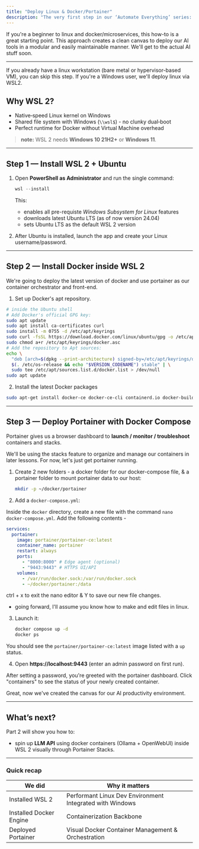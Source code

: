 ```yaml
---
title: "Deploy Linux & Docker/Portainer"
description: "The very first step in our ‘Automate Everything’ series: stand‑up WSL 2 on Windows and deploy Portainer with Docker Compose to lay the foundation for every workflow that comes next."
---
```


If you're a beginner to linux and docker/microservices, this how-to is a great starting point. This approach creates a clean canvas to deploy our AI tools in a modular and easily maintainable manner. We'll get to the actual AI stuff soon.

---

If you already have a linux workstation (bare metal or hypervisor-based VM), you can skip this step. If you're a Windows user, we'll deploy linux via WSL2.

## Why WSL 2?

- Native‑speed Linux kernel on Windows
- Shared file system with Windows (`\\wsl$`) - no clunky dual‑boot
- Perfect runtime for Docker without Virtual Machine overhead

> **note:** WSL 2 needs **Windows 10 21H2+** or **Windows 11**.

---

## Step 1 — Install WSL 2 + Ubuntu

1. Open **PowerShell as Administrator** and run the single command:

   ```powershell
   wsl --install
   ```

   This:

   - enables all pre-requiste _Windows Subsystem for Linux_ features
   - downloads latest Ubuntu LTS (as of now version 24.04)
   - sets Ubuntu LTS as the default WSL 2 version

2. After Ubuntu is installed, launch the app and create your Linux username/password.

---

## Step 2 — Install Docker inside WSL 2

We're going to deploy the latest version of docker and use portainer as our container orchestrator and front-end.

1. Set up Docker's apt repository.
```bash
# inside the Ubuntu shell
# Add Docker's official GPG key:
sudo apt update
sudo apt install ca-certificates curl
sudo install -m 0755 -d /etc/apt/keyrings
sudo curl -fsSL https://download.docker.com/linux/ubuntu/gpg -o /etc/apt/keyrings/docker.asc
sudo chmod a+r /etc/apt/keyrings/docker.asc
# Add the repository to Apt sources:
echo \
  "deb [arch=$(dpkg --print-architecture) signed-by=/etc/apt/keyrings/docker.asc] https://download.docker.com/linux/ubuntu \
  $(. /etc/os-release && echo "$VERSION_CODENAME") stable" | \
  sudo tee /etc/apt/sources.list.d/docker.list > /dev/null
sudo apt update
```
2. Install the latest Docker packages

```bash
sudo apt-get install docker-ce docker-ce-cli containerd.io docker-buildx-plugin docker-compose-plugin
```
---

## Step 3 — Deploy Portainer with Docker Compose

Portainer gives us a browser dashboard to **launch / monitor / troubleshoot** containers and stacks.

We'll be using the stacks feature to organize and manage our containers in later lessons. For now, let's just get portainer running.

1. Create 2 new folders - a docker folder for our docker-compose file, & a portainer folder to mount portainer data to our host:

   ```bash
   mkdir -p ~/docker/portainer
   ```

2. Add a `docker-compose.yml`:

Inside the `docker` directory, create a new file with the command `nano docker-compose.yml`.
Add the following contents -

```yaml
services:
  portainer:
    image: portainer/portainer-ce:latest
    container_name: portainer
    restart: always
    ports:
      - "8000:8000" # Edge agent (optional)
      - "9443:9443" # HTTPS UI/API
    volumes:
      - /var/run/docker.sock:/var/run/docker.sock
      - ~/docker/portainer:/data
```

ctrl + x to exit the nano editor & Y to save our new file changes.

- going forward, I'll assume you know how to make and edit files in linux.

3. Launch it:

   ```bash
   docker compose up -d
   docker ps
   ```

You should see the `portainer/portainer-ce:latest` image listed with a `up` status.

4. Open **https://localhost:9443** (enter an admin password on first run).

After setting a password, you're greeted with the portainer dashboard. Click "containers" to see the status of your newly created container.

Great, now we've created the canvas for our AI productivity environment.

---

## What’s next?

Part 2 will show you how to:

- spin up **LLM API** using docker containers (Ollama + OpenWebUI) inside WSL 2 visually through Portainer Stacks.

---

### Quick recap

| We did                  | Why it matters                                           |
| ----------------------- | -------------------------------------------------------- |
| Installed WSL 2         | Performant Linux Dev Environment Integrated with Windows |
| Installed Docker Engine | Containerization Backbone                                |
| Deployed Portainer      | Visual Docker Container Management & Orchestration       |
